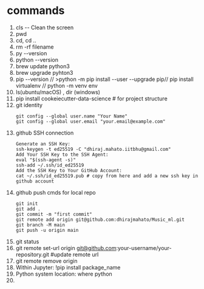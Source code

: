 # commands
1. cls -- Clean the screen
2. pwd
3. cd, cd ..
4. rm -rf filename
5. py --version
6. python --version
7. brew update python3
8. brew upgrade pyhton3
9. pip --version   // >python -m pip install --user --upgrade pip// pip install virtualenv // python -m venv env
10. ls(ubuntu/macOS) , dir (windows)
11. pip install cookeiecutter-data-science  # for project structure
12. git identity
    ```
    git config --global user.name "Your Name"
    git config --global user.email "your.email@example.com"
    ```
13. github SSH connection
    ```
    Generate an SSH Key:
    ssh-keygen -t ed25519 -C "dhiraj.mahato.iitbhu@gmail.com"
    Add Your SSH Key to the SSH Agent:
    eval "$(ssh-agent -s)"
    ssh-add ~/.ssh/id_ed25519
    Add the SSH Key to Your GitHub Account:
    cat ~/.ssh/id_ed25519.pub # copy from here and add a new ssh key in github account
    ```
14. github push cmds for local repo
    ```
    git init
    git add .
    git commit -m "first commit"
    git remote add origin git@github.com:dhirajmahato/Music_ml.git
    git branch -M main
    git push -u origin main
    ```
 15. git status
 16. git remote set-url origin git@github.com:your-username/your-repository.git   #update remote url
 17. git remote remove origin
 18. Within Jupyter:  !pip install package_name
 19. Python system location: where python
 20. 

